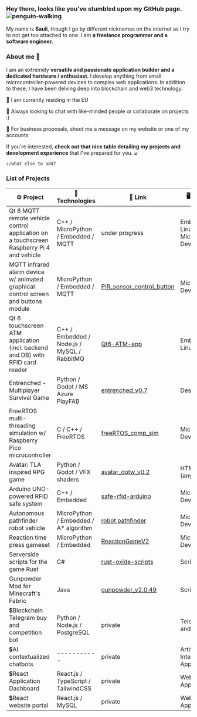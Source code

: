 ### Hey there, looks like you've stumbled upon my GitHub page. ![penguin-walking](https://github.com/slmksav/slmksav/assets/87731856/078474b9-2114-468d-95c4-6787ce313373)

My name is **Sauli**, though I go by different nicknames on the internet as I try to not get too attached to one. I am **a freelance programmer and a software engineer.**

### About me 👤
I am an extremely **versatile and passionate application builder and a dedicated hardware /  enthusiast**. I develop anything from small microcontroller-powered devices to complex web applications. In addition to these, I have been delving deep into blockchain and web3 technology. 

📍 I am currently residing in the EU

💬 Always looking to chat with like-minded people or collaborate on projects :)

💼 For business proposals, shoot me a message on my website or one of my accounts

If you're interested, **check out that nice table detailing my projects and development experience** that I've prepared for you. ↙️

```//what else to add?```

### List of Projects

| ⚙️ Project | 🔨 Technologies | 🔗 Link | 🖥️ Platform |
|---------|--------------|------|--------|
| Qt 6 MQTT remote vehicle control application on a touchscreen Raspberry Pi 4 and vehicle | C++ / MicroPython / Embedded / MQTT | under progress | Embedded Linux and Microcontroller Device|
| MQTT infrared alarm device w/ animated graphical control screen and buttons module | MicroPython / Embedded / MQTT | [PIR_sensor_control_button](https://github.com/slmksav/RPi-pico-projects/tree/main/micropython) | Microcontroller Device |
| Qt 6 touchscreen ATM application (incl. backend and DB) with RFID card reader | C++ / Embedded / Node.js / MySQL / RabbitMQ | [Qt6-ATM-app](https://github.com/slmksav/Qt6-ATM-app) | Embedded Linux |
| Entrenched - Multiplayer Survival Game | Python / Godot / MS Azure PlayFAB | [entrenched_v0.7](https://github.com/slmksav/entrenched_v0.7) | Desktop |
| FreeRTOS multi-threading simulation w/ Raspberry Pico microcontroller | C / C++ / FreeRTOS | [freeRTOS_comp_sim](https://github.com/slmksav/RPi-pico-projects/tree/main/pico-c%2B%2B/freeRTOS_comp_sim) | Microcontroller Device |
| Avatar: TLA inspired RPG game | Python / Godot / VFX shaders | [avatar_dotw_v0.2](https://github.com/slmksav/avatar_dotw_v0.2) | HTML5 app (any) |
| Arduino UNO-powered RFID safe system | C++ / Embedded | [safe-rfid-arduino](https://github.com/slmksav/safe-rfid-arduino) | Microcontroller Device |
| Autonomous pathfinder robot vehicle | MicroPython / Embedded / A* algorithm | [robot pathfinder](https://github.com/slmksav/RPi-pico-projects/tree/main/micropython/robot%20pathfinder) | Microcontroller Device |
| Reaction time press gameset | MicroPython / Embedded | [ReactionGameV2](https://github.com/slmksav/RPi-pico-projects/tree/main/micropython/reaction_time_game/Program) | Microcontroller Device |
| Serverside scripts for the game Rust | C# | [rust-oxide-scripts](https://github.com/slmksav/RPi-pico-projects/tree/main/micropython/reaction_time_game/Program)| Script / mod |
| Gunpowder Mod for Minecraft's Fabric | Java | [gunpowder_v2.0.49](https://github.com/slmksav/gunpowder_v2.0.49)| Script / mod |
| 💲Blockchain Telegram buy and competition bot | Python / Node.js / PostgreSQL | private | Telegram (bot and channel) |
| 💲AI contextualized chatbots | ----------- | private | Artificial Intelligence Application |
| 💲React Application Dashboard | React.js / TypeScript / TailwindCSS | private | Web Application |
| 💲React website portal | React.js / MySQL | private | Web Application |
